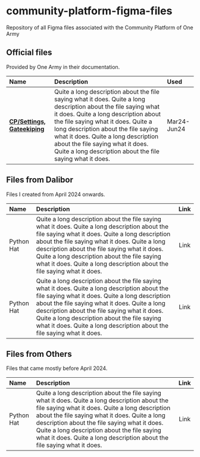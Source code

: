# community-platform-figma-files
Repository of all Figma files associated with the Community Platform of One Army

## Official files
Provided by One Army in their documentation.

| Name              | Description | Used |
| :---------------- | :------ | :------ |
| [**CP/Settings, Gateekiping**](https://community.preciousplastic.com/settings) |   Quite a long description about the file saying what it does. Quite a long description about the file saying what it does. Quite a long description about the file saying what it does. Quite a long description about the file saying what it does. Quite a long description about the file saying what it does. Quite a long description about the file saying what it does.    | Mar24-Jun24 |


## Files from Dalibor
Files I created from April 2024 onwards.

| Name              | Description | Link |
| :---------------- | :------ | :----: |
| Python Hat        |   Quite a long description about the file saying what it does. Quite a long description about the file saying what it does. Quite a long description about the file saying what it does. Quite a long description about the file saying what it does. Quite a long description about the file saying what it does. Quite a long description about the file saying what it does.    | Link |
| Python Hat        |   Quite a long description about the file saying what it does. Quite a long description about the file saying what it does. Quite a long description about the file saying what it does. Quite a long description about the file saying what it does. Quite a long description about the file saying what it does. Quite a long description about the file saying what it does.    | Link |


## Files from Others
Files that came mostly before April 2024.

| Name              | Description | Link |
| :---------------- | :------ | :----: |
| Python Hat        |   Quite a long description about the file saying what it does. Quite a long description about the file saying what it does. Quite a long description about the file saying what it does. Quite a long description about the file saying what it does. Quite a long description about the file saying what it does. Quite a long description about the file saying what it does.    | Link |
